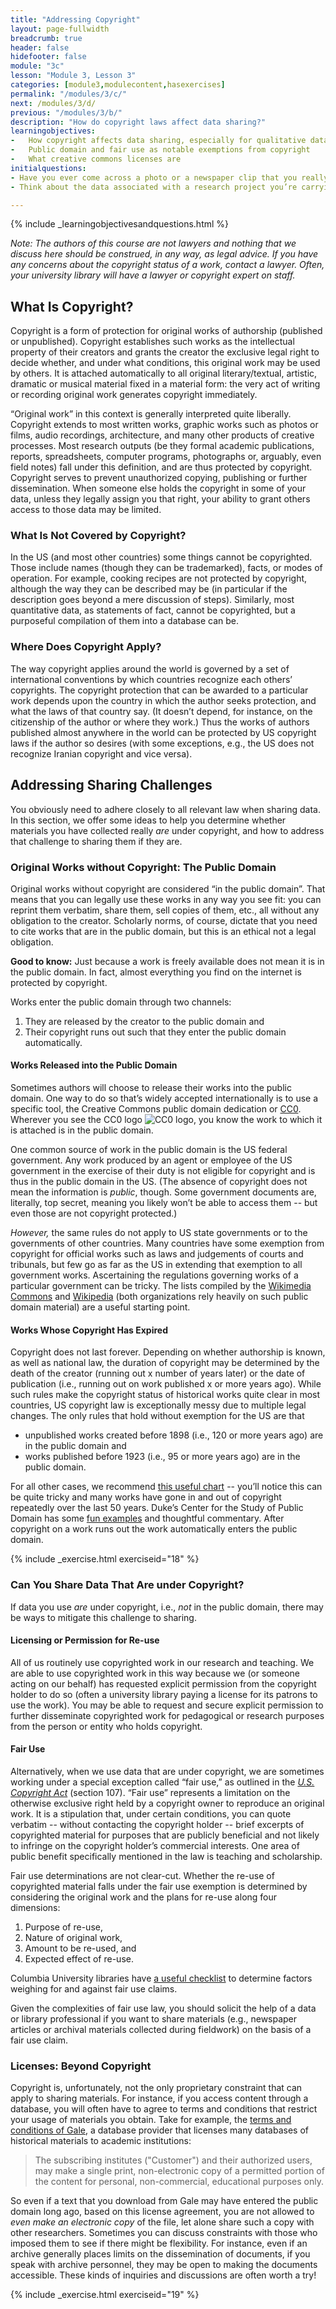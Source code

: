 ```yaml
---
title: "Addressing Copyright"
layout: page-fullwidth
breadcrumb: true
header: false
hidefooter: false
module: "3c"
lesson: "Module 3, Lesson 3"
categories: [module3,modulecontent,hasexercises]
permalink: "/modules/3/c/"
next: /modules/3/d/
previous: "/modules/3/b/"
description: "How do copyright laws affect data sharing?"
learningobjectives:
-   How copyright affects data sharing, especially for qualitative data
-   Public domain and fair use as notable exemptions from copyright
-   What creative commons licenses are
initialquestions:
- Have you ever come across a photo or a newspaper clip that you really wanted to include in your work -- and then share with your other data? Do you know how to go about arranging for that?
- Think about the data associated with a research project you’re carrying out – did you collect data sources created by others, or did you generate the data yourself (e.g., through conducting interviews), or both?  What effect will that have on if and how you share them?

---
```

{% include _learningobjectivesandquestions.html %}

*Note: The authors of this course are not lawyers and nothing that we discuss here should be construed, in any way, as legal advice. If you have any concerns about the copyright status of a work, contact a lawyer. Often, your university library will have a lawyer or copyright expert on staff.*
## What Is Copyright?
Copyright is a form of protection for original works of authorship (published or unpublished). Copyright establishes such works as the intellectual property of their creators and grants the creator the exclusive legal right to decide whether, and under what conditions, this original work may be used by others. It is attached automatically to all original literary/textual, artistic, dramatic or musical material fixed in a material form: the very act of writing or recording original work generates copyright immediately.

“Original work” in this context is generally interpreted quite liberally. Copyright extends to most written works, graphic works such as photos or films, audio recordings, architecture, and many other products of creative processes. Most research outputs (be they formal academic publications, reports, spreadsheets, computer programs, photographs or, arguably, even field notes) fall under this definition, and are thus protected by copyright. Copyright serves to prevent unauthorized copying, publishing or further dissemination. When someone else holds the copyright in some of your data, unless they legally assign you that right, your ability to grant others access to those data may be limited.

### What Is Not Covered by Copyright?
In the US (and most other countries) some things cannot be copyrighted. Those include names (though they can be trademarked), facts, or modes of operation. For example, cooking recipes are not protected by copyright, although the way they can be described may be (in particular if the description goes beyond a mere discussion of steps). Similarly, most quantitative data, as statements of fact, cannot be copyrighted, but a purposeful compilation of them into a database can be.

### Where Does Copyright Apply?
The way copyright applies around the world is governed by a set of international conventions by which countries recognize each others’ copyrights. The copyright protection that can be awarded to a particular work depends upon the country in which the author seeks protection, and what the laws of that country say. (It doesn’t depend, for instance, on the citizenship of the author or where they work.) Thus the works of authors published almost anywhere in the world can be protected by US copyright laws if the author so desires (with some exceptions, e.g., the US does not recognize Iranian copyright and vice versa).

## Addressing Sharing Challenges
You obviously need to adhere closely to all relevant law when sharing data. In this section, we offer some ideas to help you determine whether materials you have collected really *are* under copyright, and how to address that challenge to sharing them if they are.

### Original Works without Copyright: The Public Domain
Original works without copyright are considered “in the public domain”. That means that you can legally use these works in any way you see fit: you can reprint them verbatim, share them, sell copies of them, etc., all without any obligation to the creator. Scholarly norms, of course, dictate that you need to cite works that are in the public domain, but this is an ethical not a legal obligation.

**Good to know:** Just because a work is freely available does not mean it is in the public domain. In fact, almost everything you find on the internet is protected by copyright.
 
 Works enter the public domain through two channels:

1.  They are released by the creator to the public domain and
2.  Their copyright runs out such that they enter the public
    domain automatically.

#### Works Released into the Public Domain
Sometimes authors will choose to release their works into the public domain. One way to do so that’s widely accepted internationally is to use a specific tool, the Creative Commons public domain dedication or [CC0](https://creativecommons.org/share-your-work/public-domain/cc0/). Wherever you see the CC0 logo ![CC0 logo](https://licensebuttons.net/p/zero/1.0/88x31.png), you know the work to which it is attached is in the public domain.
 
One common source of work in the public domain is the US federal government. Any work produced by an agent or employee of the US government in the exercise of their duty is not eligible for copyright and is thus in the public domain in the US. (The absence of copyright does not mean the information is *public*, though. Some government documents are, literally, top secret, meaning you likely won’t be able to access them -- but even those are not copyright protected.)

*However,* the same rules do not apply to US state governments or to the governments of other countries. Many countries have some exemption from copyright for official works such as laws and judgements of courts and tribunals, but few go as far as the US in extending that exemption to all government works. Ascertaining the regulations governing works of a particular government can be tricky. The lists compiled by the
[Wikimedia Commons](https://commons.wikimedia.org/wiki/Commons:Copyright_rules_by_territory) and [Wikipedia](https://en.wikipedia.org/wiki/Wikipedia:Non-U.S._copyrights) (both organizations rely heavily on such public domain material) are a useful starting point.

#### Works Whose Copyright Has Expired
Copyright does not last forever. Depending on whether authorship is known, as well as national law, the duration of copyright may be determined by the death of the creator (running out x number of years later) or the date of publication (i.e., running out on work published x or more years ago). While such rules make the copyright status of historical works quite clear in most countries, US copyright law is exceptionally messy due to multiple legal changes. The only rules that hold without exemption for the US are that

-   unpublished works created before 1898 (i.e., 120 or more years ago)
    are in the public domain and
-   works published before 1923 (i.e., 95 or more years ago) are in the
    public domain.
    
 For all other cases, we recommend [this useful chart](https://copyright.cornell.edu/publicdomain) -- you’ll notice this can be quite tricky and many works have gone in and out of copyright repeatedly over the last 50 years. Duke’s Center for the Study of Public Domain has some [fun examples](https://law.duke.edu/cspd/publicdomainday/) and thoughtful commentary. After copyright on a work runs out the work automatically enters the public domain.

{% include _exercise.html exerciseid="18" %}


### Can You Share Data That Are under Copyright?
If data you use *are* under copyright, i.e., *not* in the public domain, there may be ways to mitigate this challenge to sharing.

#### Licensing or Permission for Re-use
All of us routinely use copyrighted work in our research and teaching. We are able to use copyrighted work in this way because we (or someone acting on our behalf) has requested explicit permission from the copyright holder to do so (often a university library paying a license for its patrons to use the work). You may be able to request and secure explicit permission to further disseminate copyrighted work for pedagogical or research purposes from the person or entity who holds copyright.

#### Fair Use
Alternatively, when we use data that are under copyright, we are sometimes working under a special exception called “fair use,” as outlined in the [*U.S. Copyright Act*](https://www.copyright.gov/title17/92chap1.html) (section 107). “Fair use” represents a limitation on the otherwise exclusive right held by a copyright owner to reproduce an original work. It is a stipulation that, under certain conditions, you can quote verbatim -- without contacting the copyright holder -- brief excerpts of copyrighted material for purposes that are publicly beneficial and not likely to infringe on the copyright holder’s commercial interests. One area of public benefit specifically mentioned in the law is teaching and scholarship.

Fair use determinations are not clear-cut. Whether the re-use of copyrighted material falls under the fair use exemption is determined by considering the original work and the plans for re-use along four dimensions:
1.  Purpose of re-use,
2.  Nature of original work,
3.  Amount to be re-used, and
4.  Expected effect of re-use.

Columbia University libraries have [a useful checklist](https://copyright.columbia.edu/basics/fair-use/fair-use-checklist.html#Fair%20Use%20Checklist) to determine factors weighing for and against fair use claims.
 
Given the complexities of fair use law, you should solicit the help of a data or library professional if you want to share materials (e.g., newspaper articles or archival materials collected during fieldwork) on the basis of a fair use claim.

### Licenses: Beyond Copyright
Copyright is, unfortunately, not the only proprietary constraint that can apply to sharing materials. For instance, if you access content through a database, you will often have to agree to terms and conditions that restrict your usage of materials you obtain. Take for example, the [terms and conditions of Gale](https://www.gale.com/terms-of-use), a database provider that licenses many databases of historical materials to academic institutions:

>The subscribing institutes ("Customer") and their authorized users, may make a single print, non-electronic copy of a permitted portion of the content for personal, non-commercial, educational purposes only.

So even if a text that you download from Gale may have entered the public domain long ago, based on this license agreement, you are not allowed to *even make an electronic copy* of the file, let alone share such a copy with other researchers. Sometimes you can discuss constraints with those who imposed them to see if there might be flexibility. For instance, even if an archive generally places limits on the dissemination of documents, if you speak with archive personnel, they may be open to making the documents accessible. These kinds of inquiries and discussions are often worth a try!

{% include _exercise.html exerciseid="19" %}
